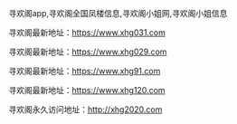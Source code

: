 寻欢阁app,寻欢阁全国凤楼信息,寻欢阁小姐网,寻欢阁小姐信息

寻欢阁最新地址：https://www.xhg031.com

寻欢阁最新地址：https://www.xhg029.com

寻欢阁最新地址：https://www.xhg91.com

寻欢阁最新地址：https://www.xhg120.com

寻欢阁永久访问地址：http://xhg2020.com
